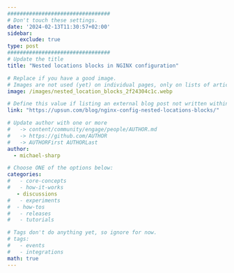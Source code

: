 ```yaml
---
#################################
# Don't touch these settings.
date: '2024-02-13T11:30:57+02:00'
sidebar:
    exclude: true
type: post
#################################
# Update the title
title: "Nested locations blocks in NGINX configuration"

# Replace if you have a good image. 
# Images are not used (yet) on individual pages, only on lists of articles.
image: /images/nested_location_blocks_2f24304c1c.webp

# Define this value if listing an external blog post not written within this site.
link: "https://upsun.com/blog/nginx-config-nested-locations-blocks/"

# Update author with one or more
#   -> content/community/engage/people/AUTHOR.md
#   -> https://github.com/AUTHOR
#   -> AUTHORFirst AUTHORLast
author:
  - michael-sharp

# Choose ONE of the options below:
categories:
#   - core-concepts
#   - how-it-works
   - discussions
#   - experiments
#  - how-tos
#   - releases
#   - tutorials

# Tags don't do anything yet, so ignore for now.
# tags:
#   - events
#   - integrations
math: true
---
```

